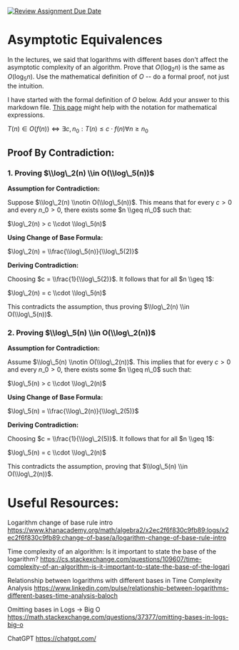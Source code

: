 [![Review Assignment Due Date](https://classroom.github.com/assets/deadline-readme-button-24ddc0f5d75046c5622901739e7c5dd533143b0c8e959d652212380cedb1ea36.svg)](https://classroom.github.com/a/fbkbKZ5N)
# Asymptotic Equivalences

In the lectures, we said that logarithms with different bases don't affect the
asymptotic complexity of an algorithm. Prove that $O(\log_{2} n)$ is the same as
$O(\log_{5} n)$. Use the mathematical definition of $O$ -- do a formal proof,
not just the intuition.

I have started with the formal definition of $O$ below. Add your answer to this
markdown file. [This
page](https://docs.github.com/en/get-started/writing-on-github/working-with-advanced-formatting/writing-mathematical-expressions)
might help with the notation for mathematical expressions.

$T(n) \in O(f(n)) \iff \exists c, n_0: T(n) \leq c \cdot f(n) \forall n \geq n_0$


## Proof By Contradiction:

### 1\. Proving $\\log\_2(n) \\in O(\\log\_5(n))$

**Assumption for Contradiction:**

Suppose $\\log\_2(n) \\notin O(\\log\_5(n))$. This means that for every $c > 0$ and every $n\_0 > 0$, there exists some $n \\geq n\_0$ such that:

$\log\_2(n) > c \\cdot \\log\_5(n)$

**Using Change of Base Formula:**

$\log\_2(n) = \\frac{\\log\_5(n)}{\\log\_5(2)}$​

**Deriving Contradiction:**

Choosing $c = \\frac{1}{\\log\_5(2)}$. It follows that for all $n \\geq 1$:

$\log\_2(n) = c \\cdot \\log\_5(n)$

This contradicts the assumption, thus proving $\\log\_2(n) \\in O(\\log\_5(n))$.

### 2\. Proving $\\log\_5(n) \\in O(\\log\_2(n))$

**Assumption for Contradiction:**

Assume $\\log\_5(n) \\notin O(\\log\_2(n))$. This implies that for every $c > 0$ and every $n\_0 > 0$, there exists some $n \\geq n\_0$ such that:

$\log\_5(n) > c \\cdot \\log\_2(n)$

**Using Change of Base Formula:**

$\log\_5(n) = \\frac{\\log\_2(n)}{\\log\_2(5)}$

**Deriving Contradiction:**

Choosing $c = \\frac{1}{\\log\_2(5)}$. It follows that for all $n \\geq 1$:

$\log\_5(n) = c \\cdot \\log\_2(n)$

This contradicts the assumption, proving that $\\log\_5(n) \\in O(\\log\_2(n))$.

# Useful Resources:

Logarithm change of base rule intro https://www.khanacademy.org/math/algebra2/x2ec2f6f830c9fb89:logs/x2ec2f6f830c9fb89:change-of-base/a/logarithm-change-of-base-rule-intro

Time complexity of an algorithm: Is it important to state the base of the logarithm? https://cs.stackexchange.com/questions/109607/time-complexity-of-an-algorithm-is-it-important-to-state-the-base-of-the-logari

Relationship between logarithms with different bases in Time Complexity Analysis https://www.linkedin.com/pulse/relationship-between-logarithms-different-bases-time-analysis-baloch

Omitting bases in Logs -> Big O https://math.stackexchange.com/questions/37377/omitting-bases-in-logs-big-o

ChatGPT https://chatgpt.com/




